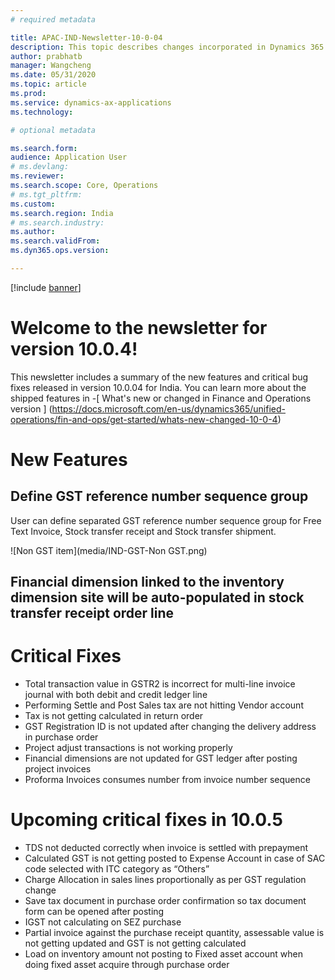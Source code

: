 ```yaml
---
# required metadata

title: APAC-IND-Newsletter-10-0-04
description: This topic describes changes incorporated in Dynamics 365 Application version 10-0-04
author: prabhatb
manager: Wangcheng
ms.date: 05/31/2020
ms.topic: article
ms.prod: 
ms.service: dynamics-ax-applications
ms.technology: 

# optional metadata

ms.search.form: 
audience: Application User
# ms.devlang: 
ms.reviewer: 
ms.search.scope: Core, Operations
# ms.tgt_pltfrm: 
ms.custom: 
ms.search.region: India
# ms.search.industry: 
ms.author: 
ms.search.validFrom: 
ms.dyn365.ops.version: 

---
```

[!include [banner](../includes/banner.md)]

# Welcome to the newsletter for version 10.0.4! 

This newsletter includes a summary of the new features and critical bug fixes released in version 10.0.04 for India.
You can learn more about the shipped features in 
-[ What's new or changed in Finance and Operations version ] (https://docs.microsoft.com/en-us/dynamics365/unified-operations/fin-and-ops/get-started/whats-new-changed-10-0-4)

# New Features
## Define GST reference number sequence group
User can define separated GST reference number sequence group for Free Text Invoice, Stock transfer receipt and Stock transfer shipment. 
 
 ![Non GST item](media/IND-GST-Non GST.png)
 
 ## Financial dimension linked to the inventory dimension site will be auto-populated in stock transfer receipt order line
 

# Critical Fixes 

- Total transaction value in GSTR2 is incorrect for multi-line invoice journal with both debit and credit ledger line
-	Performing Settle and Post Sales tax are not hitting Vendor account
-	Tax is not getting calculated in return order
-	GST Registration ID is not updated after changing the delivery address in purchase order
-	Project adjust transactions is not working properly
-	Financial dimensions are not updated for GST ledger after posting project invoices
-	Proforma Invoices consumes number from invoice number sequence


# Upcoming critical fixes in 10.0.5 

- TDS not deducted correctly when invoice is settled with prepayment
-	Calculated GST is not getting posted to Expense Account in case of SAC code selected with ITC category as “Others”
-	Charge Allocation in sales lines proportionally as per GST regulation change
-	Save tax document in purchase order confirmation so tax document form can be opened after posting
-	IGST not calculating on SEZ purchase
-	Partial invoice against the purchase receipt quantity, assessable value is not getting updated and GST is not getting calculated 
-	Load on inventory amount not posting to Fixed asset account when doing fixed asset acquire through purchase order

